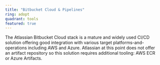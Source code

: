 ```yaml
---
title: "Bitbucket Cloud & Pipelines"
ring: adopt
quadrant: tools
featured: true
---
```


The Atlassian Bitbucket Cloud stack is a mature and widely used CI/CD solution offering good integration with various target platforms-and-operations including AWS and Azure. 
Atlassian at this point does not offer an artifact repository so this solution requires additional tooling: AWS ECR or Azure Artifacts.